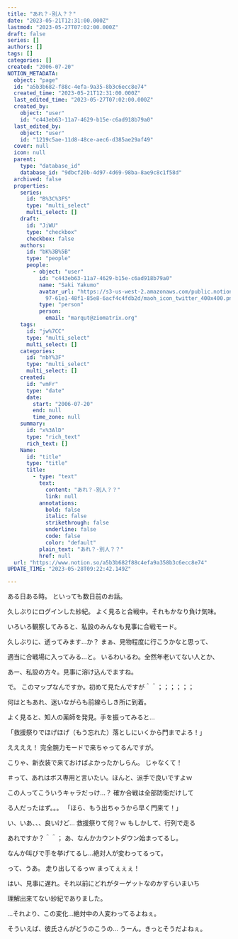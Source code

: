```yaml
---
title: "あれ？-別人？？"
date: "2023-05-21T12:31:00.000Z"
lastmod: "2023-05-27T07:02:00.000Z"
draft: false
series: []
authors: []
tags: []
categories: []
created: "2006-07-20"
NOTION_METADATA:
  object: "page"
  id: "a5b3b682-f88c-4efa-9a35-8b3c6ecc8e74"
  created_time: "2023-05-21T12:31:00.000Z"
  last_edited_time: "2023-05-27T07:02:00.000Z"
  created_by:
    object: "user"
    id: "c443eb63-11a7-4629-b15e-c6ad918b79a0"
  last_edited_by:
    object: "user"
    id: "1219c5ae-11d8-48ce-aec6-d385ae29af49"
  cover: null
  icon: null
  parent:
    type: "database_id"
    database_id: "9dbcf20b-4d97-4d69-98ba-8ae9c8c1f58d"
  archived: false
  properties:
    series:
      id: "B%3C%3FS"
      type: "multi_select"
      multi_select: []
    draft:
      id: "JiWU"
      type: "checkbox"
      checkbox: false
    authors:
      id: "bK%3B%5B"
      type: "people"
      people:
        - object: "user"
          id: "c443eb63-11a7-4629-b15e-c6ad918b79a0"
          name: "Saki Yakumo"
          avatar_url: "https://s3-us-west-2.amazonaws.com/public.notion-static.com/3ad1c4\
            97-61e1-48f1-85e8-6acf4c4fdb2d/maoh_icon_twitter_400x400.png"
          type: "person"
          person:
            email: "marqut@ziomatrix.org"
    tags:
      id: "jw%7CC"
      type: "multi_select"
      multi_select: []
    categories:
      id: "nbY%3F"
      type: "multi_select"
      multi_select: []
    created:
      id: "vmFr"
      type: "date"
      date:
        start: "2006-07-20"
        end: null
        time_zone: null
    summary:
      id: "x%3AlD"
      type: "rich_text"
      rich_text: []
    Name:
      id: "title"
      type: "title"
      title:
        - type: "text"
          text:
            content: "あれ？-別人？？"
            link: null
          annotations:
            bold: false
            italic: false
            strikethrough: false
            underline: false
            code: false
            color: "default"
          plain_text: "あれ？-別人？？"
          href: null
  url: "https://www.notion.so/a5b3b682f88c4efa9a358b3c6ecc8e74"
UPDATE_TIME: "2023-05-28T09:22:42.149Z"

---
```

<link rel="stylesheet" href="https://cdn.jsdelivr.net/npm/katex@0.16.2/dist/katex.min.css" integrity="sha384-bYdxxUwYipFNohQlHt0bjN/LCpueqWz13HufFEV1SUatKs1cm4L6fFgCi1jT643X" crossorigin="anonymous">


ある日ある時。 といっても数日前のお話。


久しぶりにログインした紗紀。 よく見ると合戦中。それもかなり負け気味。


いろいろ観察してみると、私設のみんなも見事に合戦モード。


久しぶりに、逝ってみます…か？ まぁ、見物程度に行こうかなと思って、


適当に合戦場に入ってみる…と。 いるわいるわ。全然年老いてない人とか、


あー、私設の方々。見事に溶け込んでますね。


で。 このマップなんですか。初めて見たんですが＾＾；；；；；；


何はともあれ、迷いながらも前線らしき所に到着。


よく見ると、知人の薬師を発見。手を振ってみると…


「救援祭りでほげほげ（もう忘れた）落としにいくから門までよろ！」


ええええ！ 完全腕力モードで来ちゃってるんですが。


こりゃ、新衣装で来ておけばよかったかしらん。 じゃなくて！


＃って、あれはボス専用と言いたい。ほんと、派手で良いですよｗ


この人ってこういうキャラだっけ…？ 確か合戦は全部防衛だけして


る人だったはず。。。 「ほら、もう出ちゃうから早く門来て！」


い、いあ、、、良いけど… 救援祭りて何？ｗ もしかして、行列で走る


あれですか？＾＾； あ、なんかカウントダウン始まってるし。


なんか叫びで手を挙げてるし…絶対人が変わってるって。


って、うあ。 走り出してるっｗ まってぇぇぇ！


はい、見事に遅れ。それ以前にどれがターゲットなのかすらいまいち


理解出来てない紗紀でありました。


…それより、この変化…絶対中の人変わってるよねぇ。


そういえば、彼氏さんがどうのこうの… うーん。きっとそうだよねぇ。

